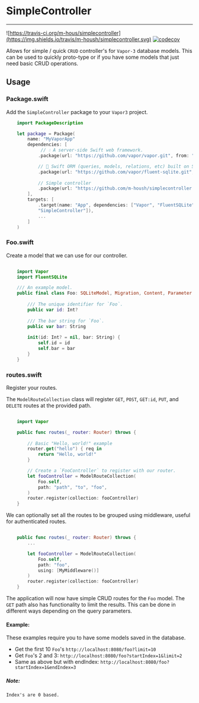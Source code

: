 # SimpleController
----------------------------

![https://travis-ci.org/m-hous/simplecontroller](https://img.shields.io/travis/m-housh/simplecontroller.svg)
[![codecov](https://codecov.io/gh/m-housh/simplecontroller/branch/master/graph/badge.svg)](https://codecov.io/gh/m-housh/simplecontroller)

Allows for simple / quick `CRUD` controller's for `Vapor-3` database models.
This can be used to quickly proto-type or if you have some models that just need
basic CRUD operations.


## Usage

### Package.swift

Add the `SimpleController` package to your `Vapor3` project.

``` swift
    import PackageDescription

    let package = Package(
        name: "MyVaporApp"
        dependencies: [
             // 💧 A server-side Swift web framework.
            .package(url: "https://github.com/vapor/vapor.git", from: "3.0.0"),

            // 🔵 Swift ORM (queries, models, relations, etc) built on SQLite 3.
            .package(url: "https://github.com/vapor/fluent-sqlite.git", from: "3.0.0"),
        
            // Simple controller
            .package(url: "https://github.com/m-housh/simplecontroller.git", from: "0.1.3") 
        ],
        targets: [
            .target(name: "App", dependencies: ["Vapor", "FluentSQLite",
            "SimpleController"]),
            ...
        ]
    )
```

### Foo.swift
Create a model that we can use for our controller.

``` swift

    import Vapor
    import FluentSQLite

    /// An example model.
    public final class Foo: SQLiteModel, Migration, Content, Parameter {
    
        /// The unique identifier for `Foo`.
        public var id: Int?
    
        /// The bar string for `Foo`.
        public var bar: String
    
        init(id: Int? = nil, bar: String) {
            self.id = id
            self.bar = bar
        }
    }
```

### routes.swift
Register your routes.

The `ModelRouteCollection` class will register `GET`, `POST`, `GET:id`, `PUT`,
and `DELETE` routes at the provided path.

``` swift

    import Vapor

    public func routes(_ router: Router) throws {
        
        // Basic "Hello, world!" example
        router.get("hello") { req in 
            return "Hello, world!"
        }

        // Create a `FooController` to register with our router.
        let fooController = ModelRouteCollection(
            Foo.self, 
            path: "path", "to", "foo",
        )
        router.register(collection: fooController)
    }
```

We can optionally set all the routes to be grouped using middleware, useful for
authenticated routes.

```swift

    public func routes(_ router: Router) throws {
        ...

        let fooController = ModelRouteCollection(
            Foo.self,
            path: "foo",
            using: [MyMiddleware()]
        )
        router.register(collection: fooController)
    }

```

The application will now have simple CRUD routes for the `Foo` model.  The `GET`
path also has functionality to limit the results.  This can be done in different
ways depending on the query parameters.

#### Example:

These examples require you to have some models saved in the database.

- Get the first 10 `Foo`'s `http://localhost:8080/foo?limit=10`
- Get `Foo`'s 2 and 3: `http://localhost:8080/foo?startIndex=1&limit=2`
- Same as above but with endIndex:
  `http://localhost:8080/foo?startIndex=1&endIndex=3`

##### Note:

    Index's are 0 based.

